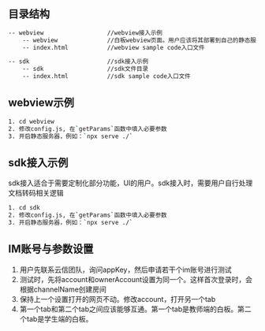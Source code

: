 ## 目录结构

```md
-- webview                  //webview接入示例   
    -- webview              //白板webview页面。用户应该将其部署到自己的静态服务器中   
    -- index.html           //webview sample code入口文件

-- sdk                      //sdk接入示例
    -- sdk                  //sdk文件目录
    -- index.html           //sdk sample code入口文件
```

## webview示例

```bash
1. cd webview
2. 修改config.js, 在`getParams`函数中填入必要参数
3. 开启静态服务器，例如：`npx serve ./`
```

## sdk接入示例

sdk接入适合于需要定制化部分功能，UI的用户。sdk接入时，需要用户自行处理文档转码相关逻辑

```bash
1. cd sdk
2. 修改config.js, 在`getParams`函数中填入必要参数
3. 开启静态服务器，例如：`npx serve ./`
```

## IM账号与参数设置

1. 用户先联系云信团队，询问appKey，然后申请若干个im账号进行测试
2. 测试时，先将account和ownerAccount设置为同一个。这样首次登录时，会根据channelName创建房间
3. 保持上一个设置打开的网页不动。修改account，打开另一个tab
4. 第一个tab和第二个tab之间应该能够互通。第一个tab是教师端的白板。第二个tab是学生端的白板。